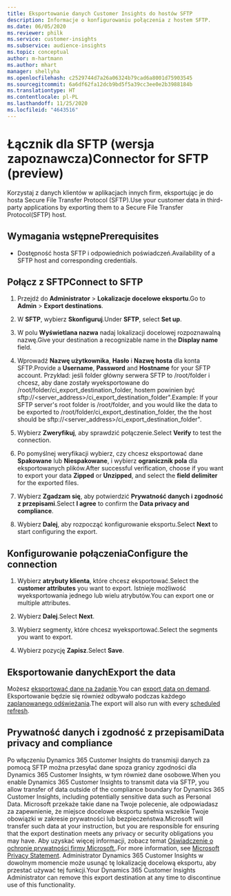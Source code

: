 ```yaml
---
title: Eksportowanie danych Customer Insights do hostów SFTP
description: Informacje o konfigurowaniu połączenia z hostem SFTP.
ms.date: 06/05/2020
ms.reviewer: philk
ms.service: customer-insights
ms.subservice: audience-insights
ms.topic: conceptual
author: m-hartmann
ms.author: mhart
manager: shellyha
ms.openlocfilehash: c2529744d7a26a06324b79cad6a8001d75903545
ms.sourcegitcommit: 6a6df62fa12dcb9bd5f5a39cc3ee0e2b3988184b
ms.translationtype: HT
ms.contentlocale: pl-PL
ms.lasthandoff: 11/25/2020
ms.locfileid: "4643516"
---
```

# <a name="connector-for-sftp-preview"></a><span data-ttu-id="ae22e-103">Łącznik dla SFTP (wersja zapoznawcza)</span><span class="sxs-lookup"><span data-stu-id="ae22e-103">Connector for SFTP (preview)</span></span>

<span data-ttu-id="ae22e-104">Korzystaj z danych klientów w aplikacjach innych firm, eksportując je do hosta Secure File Transfer Protocol (SFTP).</span><span class="sxs-lookup"><span data-stu-id="ae22e-104">Use your customer data in third-party applications by exporting them to a Secure File Transfer Protocol(SFTP) host.</span></span>

## <a name="prerequisites"></a><span data-ttu-id="ae22e-105">Wymagania wstępne</span><span class="sxs-lookup"><span data-stu-id="ae22e-105">Prerequisites</span></span>

- <span data-ttu-id="ae22e-106">Dostępność hosta SFTP i odpowiednich poświadczeń.</span><span class="sxs-lookup"><span data-stu-id="ae22e-106">Availability of a SFTP host and corresponding credentials.</span></span>

## <a name="connect-to-sftp"></a><span data-ttu-id="ae22e-107">Połącz z SFTP</span><span class="sxs-lookup"><span data-stu-id="ae22e-107">Connect to SFTP</span></span>

1. <span data-ttu-id="ae22e-108">Przejdź do **Administrator** > **Lokalizacje docelowe eksportu**.</span><span class="sxs-lookup"><span data-stu-id="ae22e-108">Go to **Admin** > **Export destinations**.</span></span>

1. <span data-ttu-id="ae22e-109">W **SFTP**, wybierz **Skonfiguruj**.</span><span class="sxs-lookup"><span data-stu-id="ae22e-109">Under **SFTP**, select **Set up**.</span></span>

1. <span data-ttu-id="ae22e-110">W polu **Wyświetlana nazwa** nadaj lokalizacji docelowej rozpoznawalną nazwę.</span><span class="sxs-lookup"><span data-stu-id="ae22e-110">Give your destination a recognizable name in the **Display name** field.</span></span>

1. <span data-ttu-id="ae22e-111">Wprowadź **Nazwę użytkownika**, **Hasło** i **Nazwę hosta** dla konta SFTP.</span><span class="sxs-lookup"><span data-stu-id="ae22e-111">Provide a **Username**, **Password** and **Hostname** for your SFTP account.</span></span> <span data-ttu-id="ae22e-112">Przykład: jeśli folder główny serwera SFTP to /root/folder i chcesz, aby dane zostały wyeksportowane do /root/folder/ci_export_destination_folder, hostem powinien być sftp://<server_address>/ci_export_destination_folder".</span><span class="sxs-lookup"><span data-stu-id="ae22e-112">Example: If your SFTP server's root folder is /root/folder, and you would like the data to be exported to /root/folder/ci_export_destination_folder, the the host should be sftp://<server_address>/ci_export_destination_folder".</span></span>

1. <span data-ttu-id="ae22e-113">Wybierz **Zweryfikuj**, aby sprawdzić połączenie.</span><span class="sxs-lookup"><span data-stu-id="ae22e-113">Select **Verify** to test the connection.</span></span>

1. <span data-ttu-id="ae22e-114">Po pomyślnej weryfikacji wybierz, czy chcesz eksportować dane **Spakowane** lub **Niespakowane**, i wybierz **ogranicznik pola** dla eksportowanych plików.</span><span class="sxs-lookup"><span data-stu-id="ae22e-114">After successful verification, choose if you want to export your data **Zipped** or **Unzipped**, and select the **field delimiter** for the exported files.</span></span>

1. <span data-ttu-id="ae22e-115">Wybierz **Zgadzam się**, aby potwierdzić **Prywatność danych i zgodność z przepisami**.</span><span class="sxs-lookup"><span data-stu-id="ae22e-115">Select **I agree** to confirm the **Data privacy and compliance**.</span></span>

1. <span data-ttu-id="ae22e-116">Wybierz **Dalej**, aby rozpocząć konfigurowanie eksportu.</span><span class="sxs-lookup"><span data-stu-id="ae22e-116">Select **Next** to start configuring the export.</span></span>

## <a name="configure-the-connection"></a><span data-ttu-id="ae22e-117">Konfigurowanie połączenia</span><span class="sxs-lookup"><span data-stu-id="ae22e-117">Configure the connection</span></span>

1. <span data-ttu-id="ae22e-118">Wybierz **atrybuty klienta**, które chcesz eksportować.</span><span class="sxs-lookup"><span data-stu-id="ae22e-118">Select the **customer attributes** you want to export.</span></span> <span data-ttu-id="ae22e-119">Istnieje możliwość wyeksportowania jednego lub wielu atrybutów.</span><span class="sxs-lookup"><span data-stu-id="ae22e-119">You can export one or multiple attributes.</span></span>

1. <span data-ttu-id="ae22e-120">Wybierz **Dalej**.</span><span class="sxs-lookup"><span data-stu-id="ae22e-120">Select **Next**.</span></span>

1. <span data-ttu-id="ae22e-121">Wybierz segmenty, które chcesz wyeksportować.</span><span class="sxs-lookup"><span data-stu-id="ae22e-121">Select the segments you want to export.</span></span>

1. <span data-ttu-id="ae22e-122">Wybierz pozycję **Zapisz**.</span><span class="sxs-lookup"><span data-stu-id="ae22e-122">Select **Save**.</span></span>

## <a name="export-the-data"></a><span data-ttu-id="ae22e-123">Eksportowanie danych</span><span class="sxs-lookup"><span data-stu-id="ae22e-123">Export the data</span></span>

<span data-ttu-id="ae22e-124">Możesz [eksportować dane na żądanie](export-destinations.md).</span><span class="sxs-lookup"><span data-stu-id="ae22e-124">You can [export data on demand](export-destinations.md).</span></span> <span data-ttu-id="ae22e-125">Eksportowanie będzie się również odbywało podczas każdego [zaplanowanego odświeżania](system.md#schedule-tab).</span><span class="sxs-lookup"><span data-stu-id="ae22e-125">The export will also run with every [scheduled refresh](system.md#schedule-tab).</span></span>

## <a name="data-privacy-and-compliance"></a><span data-ttu-id="ae22e-126">Prywatność danych i zgodność z przepisami</span><span class="sxs-lookup"><span data-stu-id="ae22e-126">Data privacy and compliance</span></span>

<span data-ttu-id="ae22e-127">Po włączeniu Dynamics 365 Customer Insights do transmisji danych za pomocą SFTP można przesyłać dane spoza granicy zgodności dla Dynamics 365 Customer Insights, w tym również dane osobowe.</span><span class="sxs-lookup"><span data-stu-id="ae22e-127">When you enable Dynamics 365 Customer Insights to transmit data via SFTP, you allow transfer of data outside of the compliance boundary for Dynamics 365 Customer Insights, including potentially sensitive data such as Personal Data.</span></span> <span data-ttu-id="ae22e-128">Microsoft przekaże takie dane na Twoje polecenie, ale odpowiadasz za zapewnienie, że miejsce docelowe eksportu spełnia wszelkie Twoje obowiązki w zakresie prywatności lub bezpieczeństwa.</span><span class="sxs-lookup"><span data-stu-id="ae22e-128">Microsoft will transfer such data at your instruction, but you are responsible for ensuring that the export destination meets any privacy or security obligations you may have.</span></span> <span data-ttu-id="ae22e-129">Aby uzyskać więcej informacji, zobacz temat [Oświadczenie o ochronie prywatności firmy Microsoft.](https://go.microsoft.com/fwlink/?linkid=396732).</span><span class="sxs-lookup"><span data-stu-id="ae22e-129">For more information, see [Microsoft Privacy Statement](https://go.microsoft.com/fwlink/?linkid=396732).</span></span>
<span data-ttu-id="ae22e-130">Administrator Dynamics 365 Customer Insights w dowolnym momencie może usunąć tę lokalizację docelową eksportu, aby przestać używać tej funkcji.</span><span class="sxs-lookup"><span data-stu-id="ae22e-130">Your Dynamics 365 Customer Insights Administrator can remove this export destination at any time to discontinue use of this functionality.</span></span>
